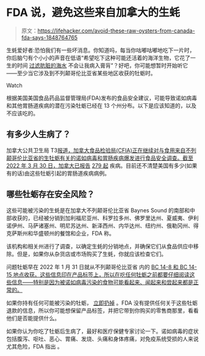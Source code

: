 # FDA 说，避免这些来自加拿大的生蚝

> 原文：<https://lifehacker.com/avoid-these-raw-oysters-from-canada-fda-says-1848764765>

生蚝爱好者:恐怕我们有一些坏消息。你知道吗，每当你咕嘟咕嘟地吃下一片时，你后脑勺有个小小的声音在低语“希望吃下这种可能还活着的海洋生物，它花了一生的时间 [过滤肮脏的海水](https://www.whoi.edu/oceanus/feature/can-clams-and-oysters-help-clean-up-waterways/) 不会让我病入膏肓”？好吧，你可能想暂时开始听它——至少当它涉及到不列颠哥伦比亚省某些地区收获的牡蛎时。

Watch

根据美国美国食品药品监督管理局(FDA)发布的食品安全建议，可能导致诺如病毒和其他胃肠道疾病的潜在污染牡蛎已经在 13 个州分布。以下是应该知道的，以及不应该吃的。

## 有多少人生病了？

加拿大公共卫生局 T3[报道，加拿大食品检验局(CFIA)正在继续对与食用来自不列颠哥伦比亚省的生牡蛎有关的诺如病毒和胃肠疾病爆发进行食品安全调查。截至 2022 年 3 月 30 日，加拿大已报告](https://www.canada.ca/en/public-health/services/public-health-notices/2022/outbreak-norovirus-gastrointestinal-illness-linked-raw-oysters-british-columbia.html) [279 起](https://www.canada.ca/en/public-health/services/public-health-notices/2022/outbreak-norovirus-gastrointestinal-illness-linked-raw-oysters-british-columbia.html) 疾病。目前还不清楚美国有多少(如果有的话)由这些牡蛎引起的胃肠道疾病病例。

## 哪些牡蛎存在安全风险？

这些可能被污染的生蚝是在加拿大不列颠哥伦比亚省 Baynes Sound 的南部和中部收获的，已经被分销到加利福尼亚州、科罗拉多州、佛罗里达州、夏威夷、伊利诺伊州、马萨诸塞州、明尼苏达州、新泽西州、内华达州、纽约州、俄勒冈州、得克萨斯州和华盛顿州的餐馆和企业，FDA 称。

该机构和相关州进行了调查，以确定生蚝的分销地点，并确保它们从食品供应中移除。但是，如果你从杂货店或市场购买了生蚝，你就应该检查它们。

问题牡蛎早在 2022 年 1 月 31 日就从不列颠哥伦比亚省 内的 [BC 14-8 和 BC 14-15 地点收获。这些信息印在产品标签上，所以在吃任何牡蛎之前都要仔细阅读这些信息——特别是因为被诺如病毒污染的食物可能看起来、闻起来和尝起来都是正常的。](https://www.fda.gov/food/alerts-advisories-safety-information/fda-advises-restaurants-and-retailers-not-serve-or-sell-potentially-contaminated-raw-oysters-canada#consumers)

如果你持有任何可能被污染的牡蛎， [立即扔掉](https://www.fda.gov/food/alerts-advisories-safety-information/fda-advises-restaurants-and-retailers-not-serve-or-sell-potentially-contaminated-raw-oysters-canada#consumers) 。FDA 没有提供任何关于这些牡蛎退款的信息，所以你可能想保留产品标签，并把它带到你购买的零售商那里，看看他们是否能提供什么。

如果你认为你吃了牡蛎后生病了，最好和医疗保健专家讨论一下。诺如病毒的症状包括腹泻、呕吐、恶心、胃痛、发烧、头痛和身体疼痛，对免疫系统受损的人来说尤其危险，FDA 指出 。